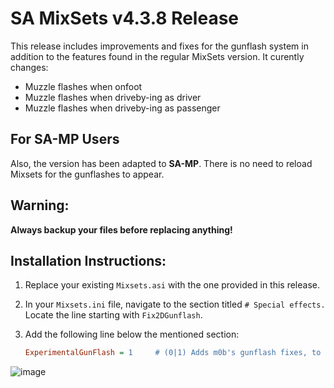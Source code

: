 # SA MixSets v4.3.8 Release

This release includes improvements and fixes for the gunflash system in addition to the features found in the regular MixSets version. 
It curently changes:
* Muzzle flashes when onfoot
* Muzzle flashes when driveby-ing as driver 
* Muzzle flashes when driveby-ing as passenger

## For SA-MP Users

Also, the version has been adapted to **SA-MP**. There is no need to reload Mixsets for the gunflashes to appear.

## **Warning:**
**Always backup your files before replacing anything!**

## Installation Instructions:

1. Replace your existing `Mixsets.asi` with the one provided in this release.

2. In your `Mixsets.ini` file, navigate to the section titled `# Special effects.` Locate the line starting with `Fix2DGunflash`.

3. Add the following line below the mentioned section:
   ```ini
   ExperimentalGunFlash = 1     # (0|1) Adds m0b's gunflash fixes, to be used along with No3DGunflash Fix2DGunflash
![image](https://github.com/m0b-x/SA-MixSets/assets/72597190/d42a5049-2022-4830-9d7c-2c55e16f5cd6)
